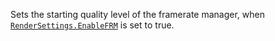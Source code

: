 Sets the starting quality level of the framerate manager, when
[`RenderSettings.EnableFRM`](https://create.roblox.com/docs/reference/engine/classes/RenderSettings#EnableFRM) is set to true.